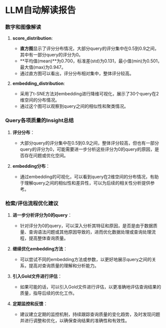 # LLM自动解读报告

### 数字和图像解读

1. **score_distribution**:
   - **直方图**显示了评分分布情况，大部分query的评分集中在0.5到0.9之间，其中有一部分query的评分为0。
   - **平均值(mean)**为0.700，标准差(std)为0.131，最小值(min)为0.501，最大值(max)为0.947。
   - 通过直方图可以看出，评分分布相对集中，整体评分较高。

2. **embedding_distribution**:
   - 采用了t-SNE方法对embedding进行降维可视化，展示了30个query在2维空间的分布情况。
   - 通过这个图可以观察到query之间的相似性和聚类情况。

### Query各项质量的Insight总结

1. **评分分布**：
   - 大部分query的评分集中在0.5到0.9之间，整体评分较高，但也有一部分query的评分为0，可能需要进一步分析这些评分为0的query的原因，是否存在问题或优化空间。

2. **embedding分布**：
   - 通过embedding的可视化，可以看到query在2维空间的分布情况，有助于理解query之间的相似性和差异性，可以为后续的相关性分析提供参考。

### 检索/评估流程优化建议

1. **进一步分析评分为0的query**：
   - 针对评分为0的query，可以深入分析其特征和原因，是否是由于数据质量、查询语法问题或其他原因导致的，进而优化数据处理或查询处理流程，提高整体查询质量。

2. **继续优化embedding方法**：
   - 可以尝试不同的embedding方法或参数，以更好地展示query之间的关系，提高对查询质量的理解和分析能力。

3. **引入Gold文件进行评估**：
   - 如果可能的话，可以引入Gold文件进行评估，以更准确地评估查询结果的质量，指导后续的优化工作。

4. **定期监控和反馈**：
   - 建议建立定期的监控机制，持续跟踪查询质量的变化趋势，及时发现问题并进行调整和优化，以确保查询结果的准确性和有效性。